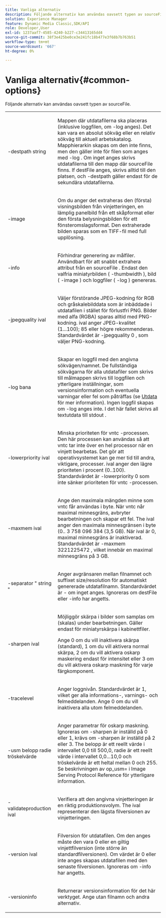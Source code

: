 ```yaml
---
title: Vanliga alternativ
description: Följande alternativ kan användas oavsett typen av sourceFile.
solution: Experience Manager
feature: Dynamic Media Classic,SDK/API
role: Developer,User
exl-id: 1237aaf7-4585-4240-b227-c34413165dd4
source-git-commit: 38f3e425be0ce3e241fc18b477e3f68b7b763b51
workflow-type: tm+mt
source-wordcount: '667'
ht-degree: 0%

---
```


# Vanliga alternativ{#common-options}

Följande alternativ kan användas oavsett typen av sourceFile.

<table id="simpletable_3BFC3737C891411D84405CEEF6B19542"> 
 <tr class="strow"> 
  <td class="stentry"> <p> <span class="codeph"> -destpath <span class="varname"> string </span> </span> </p> </td> 
  <td class="stentry"> <p>Mappen där utdatafilerna ska placeras (inklusive loggfilen, om <span class="codeph"> -log </span> anges). Det kan vara en absolut sökväg eller en relativ sökväg till aktuell arbetskatalog. Mapphierarkin skapas om den inte finns, men den gäller inte för filen som anges med <span class="codeph"> -log </span>. Om inget anges skrivs utdatafilerna till den mapp där <span class="varname"> sourceFile </span> finns. If <span class="varname"> destFile </span> anges, skrivs alltid till den platsen, och <span class="codeph"> -destpath </span> gäller endast för de sekundära utdatafilerna. </p> </td> 
 </tr> 
 <tr class="strow"> 
  <td class="stentry"> <p> <span class="codeph"> -image </span> </p> </td> 
  <td class="stentry"> <p>Om du anger det extraheras den (första) visningsbilden från vinjetteringen, en lämplig panelbild från ett skåpformat eller den första belysningsbilden för ett fönsteromslagsformat. Den extraherade bilden sparas som en TIFF-fil med full upplösning. </p> </td> 
 </tr> 
 <tr class="strow"> 
  <td class="stentry"> <p> <span class="codeph"> -info </span> </p> </td> 
  <td class="stentry"> <p>Förhindrar generering av målfiler. Användbart för att snabbt extrahera attribut från en <span class="varname"> sourceFile </span>. Endast den valfria miniatyrbilden ( <span class="codeph"> -thumbwidth </span>), bild ( <span class="codeph"> -image </span>) och loggfiler ( <span class="codeph"> -log </span>) genereras. </p> </td> 
 </tr> 
 <tr class="strow"> 
  <td class="stentry"> <p> <span class="codeph"> -jpegquality <span class="varname"> ival </span> </span> </p> </td> 
  <td class="stentry"> <p>Väljer förstörande JPEG-kodning för RGB och gråskalebilddata som är inbäddade i utdatafilen i stället för förlustfri PNG. Bilder med alfa (RGBA) sparas alltid med PNG-kodning. <span class="varname"> ival </span> anger JPEG-kvalitet (1...100); 85 eller högre rekommenderas. Standardvärdet är <span class="codeph"> -jpegquality 0 </span>, som väljer PNG-kodning. </p> </td> 
 </tr> 
 <tr class="strow"> 
  <td class="stentry"> <p> <span class="codeph"> -log <span class="varname"> bana </span> </span> </p> </td> 
  <td class="stentry"> <p>Skapar en loggfil med den angivna sökvägen/namnet. De fullständiga sökvägarna för alla utdatafiler som skrivs till målmappen skrivs till loggfilen och ytterligare inställningar, som versionsinformation och eventuella varningar eller fel som påträffas (se <a href="../../../../ir-api/vntc/utilities/c-ir-vignette-converter-vntc/r-ir-output.md#reference-c51e30b721eb416bb646089f0ac045c5" type="reference" format="dita" scope="local"> Utdata </a> för mer information). Ingen loggfil skapas om <span class="codeph"> -log </span> anges inte. I det här fallet skrivs all textutdata till <span class="codeph"> stdout </span>. </p> </td> 
 </tr> 
 <tr class="strow"> 
  <td class="stentry"> <p> <span class="codeph"> -lowerpriority <span class="varname"> ival </span> </span> </p> </td> 
  <td class="stentry"> <p>Minska prioriteten för <span class="filepath"> vntc </span> -processen. Den här processen kan användas så att <span class="filepath"> vntc </span> tar inte över en hel processor när en vinjett bearbetas. Det gör att operativsystemet kan ge mer tid till andra, viktigare, processer. <span class="varname"> ival </span> anger den lägre prioriteten i procent (0..100). Standardvärdet är <span class="codeph"> -lowerpriority 0 </span>som inte sänker prioriteten för <span class="filepath"> vntc </span> -processen. </p> </td> 
 </tr> 
 <tr class="strow"> 
  <td class="stentry"> <p> <span class="codeph"> -maxmem <span class="varname"> ival </span> </span> </p> </td> 
  <td class="stentry"> <p>Ange den maximala mängden minne som <span class="filepath"> vntc </span> får användas i byte. När <span class="filepath"> vntc </span> når maximal minnesgräns, avbryter bearbetningen och skapar ett fel. The <span class="varname"> ival </span> anger den maximala minnesgränsen i byte (0.. 3 758 096 384 (3,5 GB). När <span class="varname"> ival </span> är 0, maximal minnesgräns är inaktiverad. Standardvärdet är <span class="codeph"> -maxmem 3221225472 </span>, vilket innebär en maximal minnesgräns på 3 GB. </p> </td> 
 </tr> 
 <tr class="strow"> 
  <td class="stentry"> <p> <span class="codeph"> -separator " <span class="varname"> string </span>" </span> </p> </td> 
  <td class="stentry"> <p>Anger avgränsaren mellan filnamnet och suffixet size/resolution för automatiskt genererade utdatafilnamn. Standardvärdet är - om inget anges. Ignoreras om <span class="varname"> destFile </span> eller <span class="codeph"> -info </span> har angetts. </p> </td> 
 </tr> 
 <tr class="strow"> 
  <td class="stentry"> <p> <span class="codeph"> -sharpen <span class="varname"> ival </span> </span> </p> </td> 
  <td class="stentry"> <p>Möjliggör skärpa i bilder som samplas om (skalas) under bearbetningen. Gäller endast för miniatyrskärpa i kabinettfiler. </p> <p>Ange 0 om du vill inaktivera skärpa (standard), 1 om du vill aktivera normal skärpa, 2 om du vill aktivera oskarp maskering endast för intensitet eller 3 om du vill aktivera oskarp maskning för varje färgkomponent. </p> </td> 
 </tr> 
 <tr class="strow"> 
  <td class="stentry"> <p> <span class="codeph"> -tracelevel </span> </p> </td> 
  <td class="stentry"> <p>Anger loggnivån. Standardvärdet är 1, vilket ger alla informations-, varnings- och felmeddelanden. Ange 0 om du vill inaktivera alla utom felmeddelanden. </p> </td> 
 </tr> 
 <tr class="strow"> 
  <td class="stentry"> <p> <span class="codeph"> -usm <span class="varname"> belopp </span> <span class="varname"> radie </span> <span class="varname"> tröskelvärde </span> </span> </p> </td> 
  <td class="stentry"> <p>Anger parametrar för oskarp maskning. Ignoreras om <span class="codeph"> -sharpen </span> är inställd på 0 eller 1, krävs om <span class="codeph"> -sharpen </span> är inställd på 2 eller 3. The <span class="varname"> belopp </span> är ett reellt värde i intervallet 0,0 till 500,0, <span class="varname"> radie </span> är ett reellt värde i intervallet 0,0...10,0 och <span class="varname"> tröskelvärde </span> är ett heltal mellan 0 och 255. Se beskrivningen av <span class="codeph"> op_usm= </span> i Image Serving Protocol Reference för ytterligare information. </p> </td> 
 </tr> 
 <tr class="strow"> 
  <td class="stentry"> <p> <span class="codeph"> -validateproduction <span class="varname"> ival </span> </span> </p> </td> 
  <td class="stentry"> <p>Verifiera att den angivna vinjetteringen är en riktig produktionsvolym. The <span class="varname"> ival </span> representerar den lägsta filversionen av vinjetteringen. </p> </td> 
 </tr> 
 <tr class="strow"> 
  <td class="stentry"> <p> <span class="codeph"> -version <span class="varname"> ival </span> </span> </p> </td> 
  <td class="stentry"> <p>Filversion för utdatafilen. Om den anges måste den vara 0 eller en giltig vinjettfilversion (inte större än standardfilversionen). Om värdet är 0 eller inte anges skapas utdatafilen med den senaste filversionen. Ignoreras om <span class="codeph"> -info </span> har angetts. </p> </td> 
 </tr> 
 <tr class="strow"> 
  <td class="stentry"> <p> <span class="codeph"> -versioninfo </span> </p> </td> 
  <td class="stentry"> <p>Returnerar versionsinformation för det här verktyget. Ange utan filnamn och andra alternativ. </p> </td> 
 </tr> 
</table>
